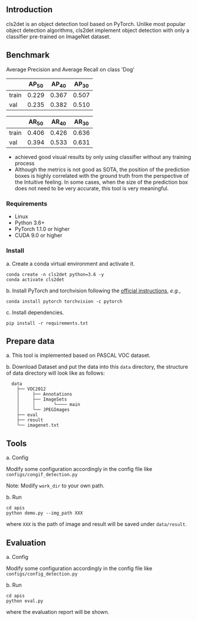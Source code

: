 ## Introduction
cls2det is an object detection tool based on PyTorch. Unlike most popular object detection algorithms, cls2det implement object detection with only a classifier pre-trained on ImageNet dataset.

## Benchmark
Average Precision and Average Recall on class 'Dog'

|       | AP<sub>50</sub> | AP<sub>40</sub> | AP<sub>30</sub> |
| ----- | --------- | --------- | --------- |
| train | 0.229     | 0.367     | 0.507     |
| val   | 0.235     | 0.382     | 0.510     |

|       | AR<sub>50</sub> | AR<sub>40</sub> | AR<sub>30</sub> |
| ----- | --------- | --------- | --------- |
| train | 0.406     | 0.426     | 0.636     |
| val   | 0.394     | 0.533     | 0.631     |

- achieved good visual results by only using classifier without any training process
- Although the metrics is not good as SOTA, the position of the prediction boxes is highly correlated with the ground truth from the perspective of the Intuitive feeling. In some cases, when the size of the prediction box does not need to be very accurate, this tool is very meaningful.
### Requirements

- Linux
- Python 3.6+
- PyTorch 1.1.0 or higher
- CUDA 9.0 or higher

### Install

a. Create a conda virtual environment and activate it.

```shell
conda create -n cls2det python=3.6 -y
conda activate cls2det
```

b. Install PyTorch and torchvision following the [official instructions](https://pytorch.org/),
 *e.g.*,

```shell
conda install pytorch torchvision -c pytorch
```

c. Install dependencies.

```shell
pip install -r requirements.txt
```

## Prepare data

a. This tool is implemented based on PASCAL VOC dataset.

b. Download Dataset and put the data into this `data` directory, the structure of data directory will look like as follows: 

```shell
  data
    ├── VOC2012
    │     ├── Annotations
    │     ├── ImageSets
    │     │       └──── main
    │     └── JPEGImages
    ├── eval
    ├── result
    └── imagenet.txt
```

## Tools

a. Config

Modify some configuration accordingly in the config file like `configs/congif_detection.py`

Note: Modify `work_dir` to your own path.

b. Run

```shell
cd apis
python demo.py --img_path XXX
```

where `XXX` is the path of image and result will be saved under `data/result`.

## Evaluation

a. Config

Modify some configuration accordingly in the config file like `configs/config_detection.py`


b. Run

```shell
cd apis
python eval.py
```
where the evaluation report will be shown.
